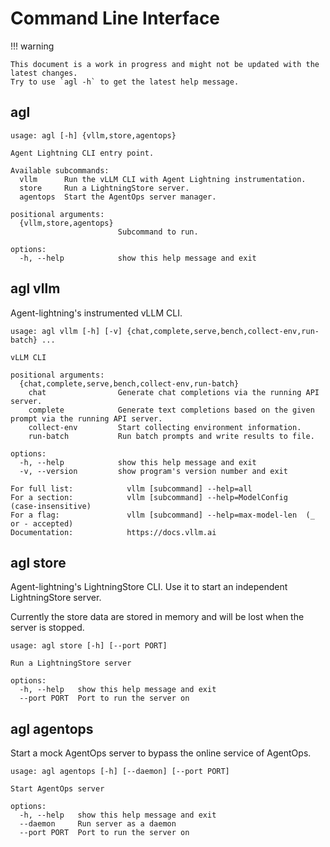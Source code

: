 # Command Line Interface

<!-- TODO: This document should be auto-generated. -->

!!! warning

    This document is a work in progress and might not be updated with the latest changes.
    Try to use `agl -h` to get the latest help message.

## agl

```text
usage: agl [-h] {vllm,store,agentops}

Agent Lightning CLI entry point.

Available subcommands:
  vllm      Run the vLLM CLI with Agent Lightning instrumentation.
  store     Run a LightningStore server.
  agentops  Start the AgentOps server manager.

positional arguments:
  {vllm,store,agentops}
                        Subcommand to run.

options:
  -h, --help            show this help message and exit
```

## agl vllm

Agent-lightning's instrumented vLLM CLI.

```text
usage: agl vllm [-h] [-v] {chat,complete,serve,bench,collect-env,run-batch} ...

vLLM CLI

positional arguments:
  {chat,complete,serve,bench,collect-env,run-batch}
    chat                Generate chat completions via the running API server.
    complete            Generate text completions based on the given prompt via the running API server.
    collect-env         Start collecting environment information.
    run-batch           Run batch prompts and write results to file.

options:
  -h, --help            show this help message and exit
  -v, --version         show program's version number and exit

For full list:            vllm [subcommand] --help=all
For a section:            vllm [subcommand] --help=ModelConfig    (case-insensitive)
For a flag:               vllm [subcommand] --help=max-model-len  (_ or - accepted)
Documentation:            https://docs.vllm.ai
```

## agl store

Agent-lightning's LightningStore CLI. Use it to start an independent LightningStore server.

Currently the store data are stored in memory and will be lost when the server is stopped.

```text
usage: agl store [-h] [--port PORT]

Run a LightningStore server

options:
  -h, --help   show this help message and exit
  --port PORT  Port to run the server on
```

## agl agentops

Start a mock AgentOps server to bypass the online service of AgentOps.

```text
usage: agl agentops [-h] [--daemon] [--port PORT]

Start AgentOps server

options:
  -h, --help   show this help message and exit
  --daemon     Run server as a daemon
  --port PORT  Port to run the server on
```
